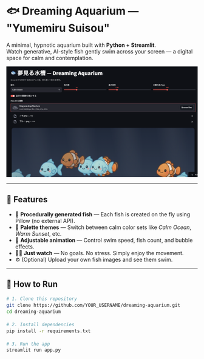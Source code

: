 # 🐟 Dreaming Aquarium — "Yumemiru Suisou"

A minimal, hypnotic aquarium built with **Python + Streamlit**.  
Watch generative, AI-style fish gently swim across your screen — a digital space for calm and contemplation.

![Dreaming Aquarium Screenshot](fishes.png)

---

## 🌊 Features

- 🐠 **Procedurally generated fish** — Each fish is created on the fly using Pillow (no external API).  
- 🎨 **Palette themes** — Switch between calm color sets like *Calm Ocean*, *Warm Sunset*, etc.  
- 💨 **Adjustable animation** — Control swim speed, fish count, and bubble effects.  
- 🧘‍♀️ **Just watch** — No goals. No stress. Simply enjoy the movement.  
- ⚙️ (Optional) Upload your own fish images and see them swim.  

---

## 🚀 How to Run

```bash
# 1. Clone this repository
git clone https://github.com/YOUR_USERNAME/dreaming-aquarium.git
cd dreaming-aquarium

# 2. Install dependencies
pip install -r requirements.txt

# 3. Run the app
streamlit run app.py
